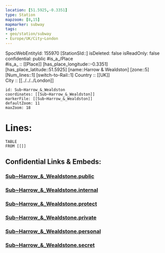```yaml
---
location: [51.5925,-0.3351] 
type: Station 
mapzoom: [8,15] 
mapmarker: subway 
tags:
- geo/station/subway
- Europe/UK/City~London
---
```

SpocWebEntityId: 155970
[StationSId::] 
isDeleted: false
isReadOnly: false
confidential: public
#is_a_/Place  
#is_a_ :: [[Place]] 
[has_place_longitude::-0.3351] 
[has_place_latitude::51.5925] 
[name::Harrow &amp; Wealdston] 
[zone::5] 
[Num_lines::1] 
[switch-to-Rail::1] 
Country :: [[UK]]  
City :: [[../../../London]]  


```leaflet
id: Sub~Harrow_&_Wealdston
coordinates: [[Sub~Harrow_&_Wealdston]] 
markerFile: [[Sub~Harrow_&_Wealdston]] 
defaultZoom: 11 
maxZoom: 18
```


# Lines: 
```dataview
TABLE 
FROM [[]] 
```


## Confidential Links & Embeds: 

### [Sub~Harrow_&_Wealdstone.public](/_public/\Earth\Continent\Europe\Europe~North\UK\England\Regions~England\London,Greater\cities~GreaterLondon\Underground\StationSub~Harrow_&_Wealdstone.public.md) 

### [Sub~Harrow_&_Wealdstone.internal](/_internal/\Earth\Continent\Europe\Europe~North\UK\England\Regions~England\London,Greater\cities~GreaterLondon\Underground\StationSub~Harrow_&_Wealdstone.internal.md) 

### [Sub~Harrow_&_Wealdstone.protect](/_protect/\Earth\Continent\Europe\Europe~North\UK\England\Regions~England\London,Greater\cities~GreaterLondon\Underground\StationSub~Harrow_&_Wealdstone.protect.md) 

### [Sub~Harrow_&_Wealdstone.private](/_private/\Earth\Continent\Europe\Europe~North\UK\England\Regions~England\London,Greater\cities~GreaterLondon\Underground\StationSub~Harrow_&_Wealdstone.private.md) 

### [Sub~Harrow_&_Wealdstone.personal](/_personal/\Earth\Continent\Europe\Europe~North\UK\England\Regions~England\London,Greater\cities~GreaterLondon\Underground\StationSub~Harrow_&_Wealdstone.personal.md) 

### [Sub~Harrow_&_Wealdstone.secret](/_secret/\Earth\Continent\Europe\Europe~North\UK\England\Regions~England\London,Greater\cities~GreaterLondon\Underground\StationSub~Harrow_&_Wealdstone.secret.md)

